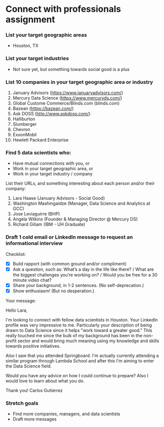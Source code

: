 # Connect with professionals assignment


### List your target geographic areas

- Houston, TX


### List your target industries

- Not sure yet, but something towards social good is a plus


### List 10 companies in your target geographic area or industry

1. January Advisors (https://www.januaryadvisors.com/)
2. Mercury Data Science (https://www.mercuryds.com/)
3. Global Custome Commerce/Blinds.com (blinds.com)
4. Bazean (https://bazean.com/)
5. Ask DOSS (http://www.askdoss.com/)
6. Halliburton
7. Slumberger
8. Chevron
9. ExxonMobil
10. Hewlett Packard Enterprise

### Find 5 data scientists who:
- Have mutual connections with you, or
- Work in your target geographic area, or
- Work in your target industry / company

List their URLs, and something interesting about each person and/or their company:

1. Lara Haase (January Advisors - Social Good)
2. Washington Mashingaidze (Manager, Data Science and Analytics at GCC)
3. Jose Leviaguirre (BHP)
4. Angela Wilkins (Founder & Managing Director @ Mercury DS)
5. Richard Giliam (IBM - UH Graduate)


### Draft 1 cold email or LinkedIn message to request an informational interview

Checklist:

- [X] Build rapport (with common ground and/or compliment)
- [X] Ask a question, such as: What’s a day in the life like there? / What are the biggest challenges you’re working on? / Would you be free for a 30 minute video chat?
- [X] Share your background, in 1-2 sentences. (No self-deprecation.)
- [X] Show enthusiasm! (But no desperation.)

Your message:

Hello Lara,

I'm looking to connect with fellow data scientists in Houston. Your LinkedIn profile was very impressive to me. Particularly your description of being drawn to Data Science since it helps "work toward a greater good." This really touched me since the bulk of my background has been in the non-profit sector and would bring much meaning using my knowledge and skills towards positive initiatives.

Also I saw that you attended Springboard. I'm actually currently attending a similar program through Lambda School and after this I'm aiming to enter the Data Science field.

Would you have any advice on how I could continue to prepare? Also I would love to learn about what you do.

Thank you!
Carlos Gutierrez

### Stretch goals

- Find more companies, managers, and data scientists
- Draft more messages
